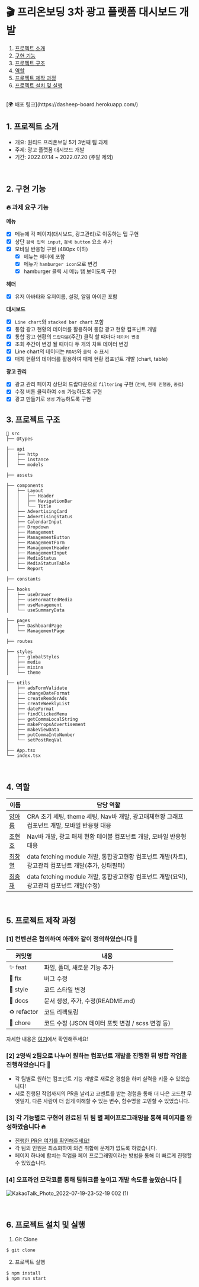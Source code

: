 # 🎬 프리온보딩 3차 광고 플랫폼 대시보드 개발

1. [프로젝트 소개](#1-프로젝트-소개)
2. [구현 기능](#2-구현-기능)
3. [프로젝트 구조](#3-프로젝트-구조)
4. [역할](#4-역할)
5. [프로젝트 제작 과정](#5-프로젝트-제작-과정)
6. [프로젝트 설치 및 실행](#6-프로젝트-설치-및-실행)

<br/>
[🌍 배포 링크](https://dasheep-board.herokuapp.com/)

<br />

## 1. 프로젝트 소개

- 개요: 원티드 프리온보딩 5기 3번째 팀 과제
- 주제: 광고 플랫폼 대시보드 개발
- 기간: 2022.07.14 ~ 2022.07.20 (주말 제외)

<br />

## 2. 구현 기능

### 🔥 과제 요구 기능

**메뉴**

- [x] 메뉴에 각 페이지(대시보드, 광고관리)로 이동하는 탭 구현
- [x] 상단 `검색 입력 input`, `검색 button` 요소 추가
- [x] 모바일 반응형 구현 (480px 이하)
  - [x] 메뉴는 헤더에 포함
  - [x] 메뉴가 `hamburger icon`으로 변경
  - [x] hamburger 클릭 시 메뉴 탭 보이도록 구현

**헤더**

- [x] 유저 아바타와 유저이름, 설정, 알림 아이콘 포함

**대시보드**

- [x] `Line chart`와 `stacked bar chart` 포함
- [x] 통합 광고 현황의 데이터를 활용하여 통합 광고 현황 컴포넌트 개발
- [x] 통합 광고 현황의 `드랍다운`(주간) 클릭 할 때마다 `데이터 변경`
- [x] 조회 주간이 변경 될 때마다 두 개의 차트 데이터 변경
- [x] Line chart의 데이터는 `ROAS`와 `클릭 수` 표시
- [x] 매체 현황의 데이터를 활용하여 매체 현황 컴포넌트 개발 (chart, table)

**광고 관리**

- [x] 광고 관리 페이지 상단의 드랍다운으로 `filtering` 구현 (`전체`, `현재 진행중`, `종료`)
- [x] 수정 버튼 클릭하여 `수정` 가능하도록 구현
- [x] 광고 만들기로 `생성` 가능하도록 구현

## 3. 프로젝트 구조

```
📁 src
├── @types

├── api
│   ├── http
│   ├── instance
│   └── models

├── assets

├── components
│   ├── Layout
│   │   ├── Header
│   │   ├── NavigationBar
│   │   └── Title
│   ├── AdvertisingCard
│   ├── AdvertisingStatus
│   ├── CalendarInput
│   ├── Dropdown
│   ├── Management
│   ├── ManagementButton
│   ├── ManagementForm
│   ├── ManagementHeader
│   ├── ManagementInput
│   ├── MediaStatus
│   ├── MediaStatusTable
│   └── Report

├── constants

├── hooks
│   ├── useDrawer
│   ├── useFormattedMedia
│   ├── useManagement
│   └── useSummaryData

├── pages
│   ├── DashboardPage
│   └── ManagementPage

├── routes

├── styles
│   ├── globalStyles
│   ├── media
│   ├── mixins
│   └── theme

├── utils
│   ├── adsFormValidate
│   ├── changeDateFormat
│   ├── createRenderAds
│   ├── createWeeklyList
│   ├── dateFormat
│   ├── findClickedMenu
│   ├── getCommaLocalString
│   ├── makePropsAdvertisement
│   ├── makeViewData
│   ├── putCommaIntoNumber
│   └── setPostReqVal
│
├── App.tsx
└── index.tsx
```

<br />

## 4. 역할

| 이름                                       | 담당 역할                                                                                           |
| ------------------------------------------ | --------------------------------------------------------------------------------------------------- |
| [ 양아름 ](https://github.com/areumsheep)  | CRA 초기 세팅, theme 세팅, Nav바 개발, 광고매체현황 그래프 컴포넌트 개발, 모바일 반응형 대응        |
| [ 조현호 ](https://github.com/hajun2)      | Nav바 개발, 광고 매체 현황 테이블 컴포넌트 개발, 모바일 반응형 대응                                 |
| [ 최창열 ](https://github.com/pinkdumbbel) | data fetching module 개발, 통합광고현황 컴포넌트 개발(차트), 광고관리 컴포넌트 개발(추가, 상태필터) |
| [ 최중재 ](https://github.com/joong8812)   | data fetching module 개발, 통합광고현황 컴포넌트 개발(요약), 광고관리 컴포넌트 개발(수정)           |

<br />

## 5. 프로젝트 제작 과정

### [1] 컨벤션은 협의하여 아래와 같이 정의하였습니다 🥳

| 커밋명      | 내용                                             |
| ----------- | ------------------------------------------------ |
| ✨ feat     | 파일, 폴더, 새로운 기능 추가                     |
| 🐛 fix      | 버그 수정                                        |
| 💄 style    | 코드 스타일 변경                                 |
| 📝 docs     | 문서 생성, 추가, 수정(README.md)                 |
| ♻️ refactor | 코드 리팩토링                                    |
| 💩 chore    | 코드 수정 (JSON 데이터 포맷 변경 / scss 변경 등) |

자세한 내용은 [여기](https://github.com/wanted-running-sheep/dashboard/issues/1)에서 확인해주세요!

### [2] 2명씩 2팀으로 나누어 원하는 컴포넌트 개발을 진행한 뒤 병합 작업을 진행하였습니다 🏃

- 각 팀별로 원하는 컴포넌트 기능 개발로 새로운 경험을 하며 실력을 키울 수 있었습니다!
- 서로 진행된 작업까지의 PR을 날리고 코멘트를 받는 경험을 통해 더 나은 코드란 무엇일지, 다른 사람이 더 쉽게 이해할 수 있는 변수, 함수명을 고민할 수 있었습니다.

### [3] 각 기능별로 구현이 완료된 뒤 팀 별 페어프로그래밍을 통해 페이지를 완성하였습니다 🔥

- [진행한 PR은 여기를 확인해주세요!](https://github.com/wanted-running-sheep/dashboard/pulls?q=is%3Apr+is%3Aclosed)
- 각 팀의 인원은 최소화하여 의견 취합에 문제가 없도록 하였습니다.
- 페이지 하나에 합치는 작업을 페어 프로그래밍이라는 방법을 통해 더 빠르게 진행할 수 있었습니다.

### [4] 오프라인 모각코를 통해 팀워크를 높이고 개발 속도를 높였습니다 💨
![KakaoTalk_Photo_2022-07-19-23-52-19 002 (1)](https://user-images.githubusercontent.com/48716298/179922374-5880e1f9-776f-4368-a679-4b016f1b7cca.png)

<br/>

## 6. 프로젝트 설치 및 실행

1. Git Clone

```command
$ git clone
```

2. 프로젝트 실행

```command
$ npm install
$ npm run start
```
